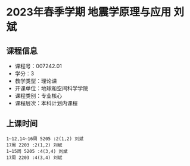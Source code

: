 # 2023年春季学期 地震学原理与应用 刘斌






## 课程信息

- 课程号：007242.01
- 学分：3
- 教学类型：理论课
- 开课单位：地球和空间科学学院
- 课程类别：专业核心
- 课程层次：本科计划内课程

## 上课时间

```
1~12,14~16周 5205 :2(1,2) 刘斌
17周 2203 :2(1,2) 刘斌
1~15周 5205 :4(3,4) 刘斌
17周 2203 :4(3,4) 刘斌
```

